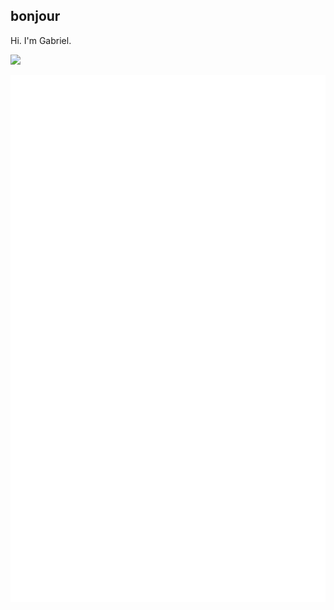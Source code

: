 ## bonjour
Hi. I'm Gabriel.

![](https://github-readme-stats.hackclub.dev/api/wakatime?username=121&api_domain=hackatime.hackclub.com&theme=prussian&custom_title=Hackatime+Stats&layout=compact&cache_seconds=0&langs_count=8)

![](/github-metrics.svg)
<!---
**gbtsui/gbtsui** is a ✨ _special_ ✨ repository because its `README.md` (this file) appears on your GitHub profile.

Here are some ideas to get you started:

- 🔭 I’m currently working on ...
- 🌱 I’m currently learning ...
- 👯 I’m looking to collaborate on ...
- 🤔 I’m looking for help with ...
- 💬 Ask me about ...
- 📫 How to reach me: ...
- 😄 Pronouns: ...
- ⚡ Fun fact: ...
-->
